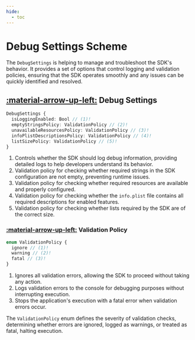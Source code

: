```yaml
---
hide:
  - toc
---
```

# Debug Settings Scheme

The `DebugSettings` is helping to manage and troubleshoot the SDK's behavior. It provides a set of options that control logging and validation policies, ensuring that the SDK operates smoothly and any issues can be quickly identified and resolved.

## [:material-arrow-up-left:](/sdk/developer/configuration/index.md#configuration) Debug Settings

```typescript
DebugSettings {
  isLoggingEnabled: Bool // (1)!
  emptyStringsPolicy: ValidationPolicy // (2)!
  unavailableResourcesPolicy: ValidationPolicy // (3)!
  infoPlistDescriptionsPolicy: ValidationPolicy // (4)!
  listSizePolicy: ValidationPolicy // (5)!
}
```

1.  Controls whether the SDK should log debug information, providing detailed logs to help developers understand its behavior.
2.  Validation policy for checking whether required strings in the SDK configuration are not empty, preventing runtime issues.
3.  Validation policy for checking whether required resources are available and properly configured.
4.  Validation policy for checking whether the `info.plist` file contains all required descriptions for enabled features.
5.  Validation policy for checking whether lists required by the SDK are of the correct size.

### [:material-arrow-up-left:](#debug-settings) Validation Policy

``` typescript
enum ValidationPolicy {
  ignore // (1)!
  warning // (2)!
  fatal // (3)!
}
```

1.  Ignores all validation errors, allowing the SDK to proceed without taking any action.
2.  Logs validation errors to the console for debugging purposes without interrupting execution.
3.  Stops the application's execution with a fatal error when validation errors occur.

The `ValidationPolicy` enum defines the severity of validation checks, determining whether errors are ignored, logged as warnings, or treated as fatal, halting execution.
